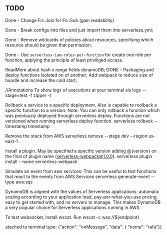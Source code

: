 TODO
--

Done - Change Fn::Join for Fn::Sub (gain readability)

Done - Break configs into files and just import them into serverless.yml;

Done - Remove wildcards of policies about resources, specifying which resource should be given that permission;

Done - Use `serverless-iam-roles-per-function` for create one role per function, applying the principle of least priviliged access.

ReadMore about hash x range fields dynamoDB;
DONE - Packaging and deploy functions isolated on of another;
Add webpack to reduce size of bundle and increase the cold start;

//Annotations
To show logs of executions at your terminal
sls logs --stage=test -f zipper -t 

Rollback a service to a specific deployment.
Also is capable to roolback a specific function to a version.
Note: You can only rollback a function which was previously deployed through serverless deploy. Functions are not versioned when running serverless deploy function.
serverless rollback --timestamp timestamp

Remove the stack from AWS
serverless remove --stage dev --region us-east-1

Install a plugin. May be specified a specific version adding @{version}
on the final of plugin name (serverless-webpack@1.0.0).
serverless plugin install --name serverless-webpack

Simulate an event from aws services:
This can be useful to test functions that react
to the events from AWS Services
serverless generate-event --type aws:sqs

DynamoDB is aligned with the values of Serverless applications: automatic scaling according to your application load, pay-per-what-you-use pricing, easy to get started with, and no servers to manage. This makes DynamoDB a very popular choice for Serverless applications running in AWS.

To test websocket, install wscat.
Run wscat -c wss://${endpoint}

atached to terminal type: {"action": "onMessage", "data": { "nome": "rafa"}}
